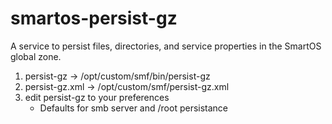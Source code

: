 # smartos-persist-gz
A service to persist files, directories, and service properties in the SmartOS global zone.

1. persist-gz -> /opt/custom/smf/bin/persist-gz
2. persist-gz.xml -> /opt/custom/smf/persist-gz.xml
3. edit persist-gz to your preferences
    * Defaults for smb server and /root persistance
